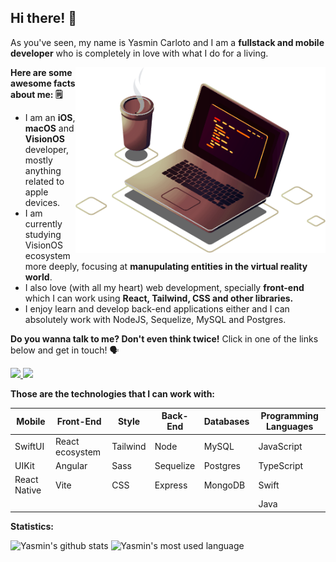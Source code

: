<p align="left">
  <h2>
    <b>
    Hi there! 👋
    </b>
  </h2>
  As you've seen, my name is Yasmin Carloto and I am a <strong>fullstack and mobile developer</strong> who is completely in love with what I do for a living. 
</p>

<img src="https://github.com/GabrielaBezerra/GabrielaBezerra/blob/main/computer-yellowish-lighpink.png" min-width="400px" max-width="400px" width="400px" align="right" alt="Computer">

<p align="left">
  
<strong>Here are some awesome facts about me: 🗒️</strong>

  * I am an <strong>iOS</strong>, <strong>macOS</strong> and <strong>VisionOS</strong> developer, mostly anything related to apple devices.
  * I am currently studying VisionOS ecosystem more deeply, focusing at <strong>manupulating entities in the virtual reality world</strong>.
  * I also love (with all my heart) web development, specially <strong>front-end</strong> which I can work using <strong>React, Tailwind, CSS and other libraries.</strong>
  * I enjoy learn and develop back-end applications either and I can absolutely work with NodeJS, Sequelize, MySQL and Postgres.
</p>

<p align="left">
  
<strong>Do you wanna talk to me? Don't even think twice!</strong>
Click in one of the links below and get in touch! 🗣️

  <a href="mailto:carlotoyasmin11@gmail.com"> 
    <img src="https://img.shields.io/badge/Gmail-D14836?style=for-the-badge&logo=gmail&logoColor=white" /> 
  </a>


  <a href="https://www.linkedin.com/in/yasmin-carloto/"> 
    <img src="https://img.shields.io/badge/linkedin-%230077B5.svg?style=for-the-badge&logo=linkedin&logoColor=white" /> 
  </a>
</p>

<p align="left">
  
<strong>Those are the technologies that I can work with:</strong>

  | Mobile       | Front-End           | Style    | Back-End  | Databases | Programming Languages |
  | ---------    | ------------------- | -------- | --------- | --------- | --------------------- |
  | SwiftUI      | React ecosystem     | Tailwind | Node      | MySQL     | JavaScript            |
  | UIKit        | Angular             | Sass     | Sequelize | Postgres  | TypeScript            |
  | React Native | Vite                | CSS      | Express   | MongoDB   | Swift                 |
  |              |                     |          |           |           | Java                  |
</p>

<p align="left">
  
<strong>Statistics: </strong>

  <img src="https://camo.githubusercontent.com/afa6aceafae5a6287d1a217406379cf023794b5b269c456d70bbaff0a8786c54/68747470733a2f2f6769746875622d726561646d652d73746174732e76657263656c2e6170702f6170693f757365726e616d653d7961736d696e2d6361726c6f746f2673686f775f69636f6e733d74727565267468656d653d6f6e656461726b" alt="Yasmin's github stats" />

  <img src="https://camo.githubusercontent.com/1e3d2a9b6fb765b40dfcffc3659eb12ca5524bb45491de5ae0d1af7afaefbd05/68747470733a2f2f6769746875622d726561646d652d73746174732e76657263656c2e6170702f6170692f746f702d6c616e67732f3f757365726e616d653d7961736d696e2d6361726c6f746f267468656d653d6f6e656461726b266c61796f75743d636f6d70616374" alt="Yasmin's most used language" />
</p>
